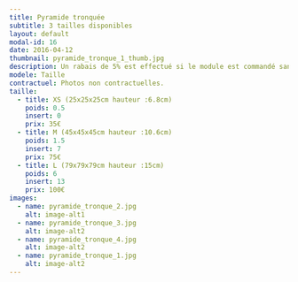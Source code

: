 ```yaml
---
title: Pyramide tronquée
subtitle: 3 tailles disponibles
layout: default
modal-id: 16
date: 2016-04-12
thumbnail: pyramide_tronque_1_thumb.jpg
description: Un rabais de 5% est effectué si le module est commandé sans inserts.
modele: Taille
contractuel: Photos non contractuelles.
taille:
  - title: XS (25x25x25cm hauteur :6.8cm)
    poids: 0.5
    insert: 0
    prix: 35€
  - title: M (45x45x45cm hauteur :10.6cm)
    poids: 1.5
    insert: 7
    prix: 75€
  - title: L (79x79x79cm hauteur :15cm)
    poids: 6
    insert: 13
    prix: 100€
images:
  - name: pyramide_tronque_2.jpg
    alt: image-alt1
  - name: pyramide_tronque_3.jpg
    alt: image-alt2
  - name: pyramide_tronque_4.jpg
    alt: image-alt2
  - name: pyramide_tronque_1.jpg
    alt: image-alt2
---
```

